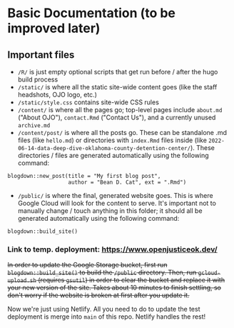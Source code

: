# Basic Documentation (to be improved later)

## Important files

- `/R/` is just empty optional scripts that get run before / after the hugo build process
- `/static/` is where all the static site-wide content goes (like the staff headshots, OJO logo, etc.)
- `/static/style.css` contains site-wide CSS rules
- `/content/` is where all the pages go; top-level pages include `about.md` ("About OJO"), `contact.Rmd` ("Contact Us"), and a currently unused `archive.md`
- `/content/post/` is where all the posts go. These can be standalone .md files (like `hello.md`) or directories with `index.Rmd` files inside (like `2022-06-14-data-deep-dive-oklahoma-county-detention-center/`). These directories / files are generated automatically using the following command:

```
blogdown::new_post(title = "My first blog post", 
                   author = "Bean D. Cat", ext = ".Rmd")
```

- `/public/` is where the final, generated website goes. This is where Google Cloud will look for the content to serve. It's important not to manually change / touch anything in this folder; it should all be generated automatically using the following command:

```
blogdown::build_site()
```

### Link to temp. deployment: https://www.openjusticeok.dev/

~~In order to update the Google Storage bucket, first run `blogdown::build_site()` to build the `/public` directory. Then, run `gcloud-upload.sh` (requires `gsutil`) in order to clear the bucket and replace it with your new version of the site. Takes about 10 minutes to finish settling, so don't worry if the website is broken at first after you update it.~~

Now we're just using Netlify. All you need to do to update the test deployment is merge into `main` of this repo. Netlify handles the rest!
